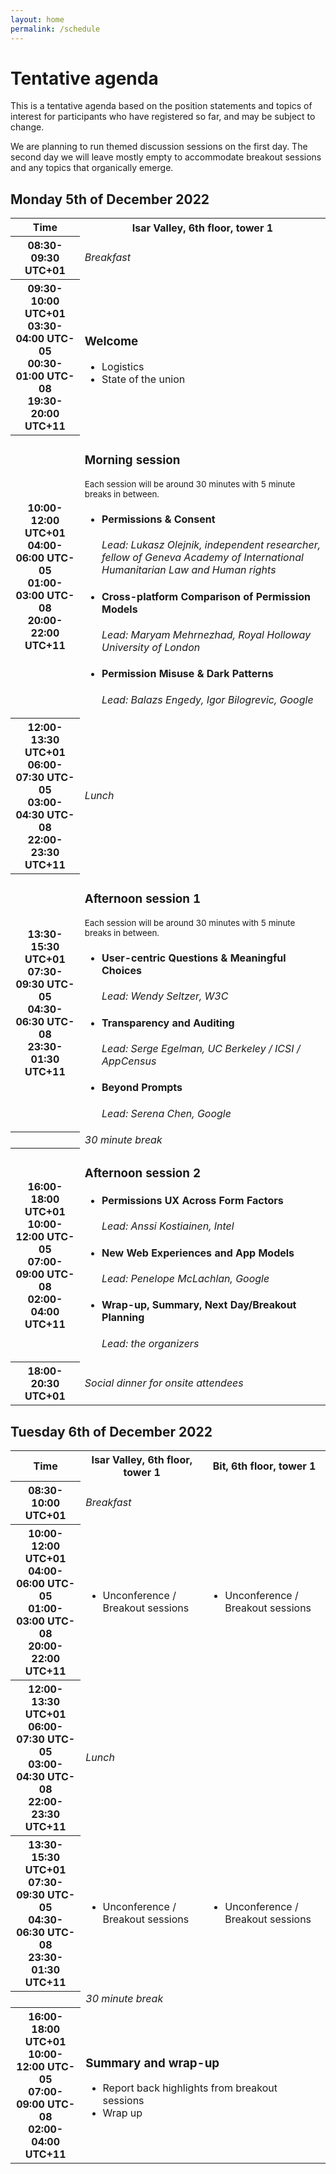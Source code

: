 ```yaml
---
layout: home
permalink: /schedule
---
```


# Tentative agenda

This is a tentative agenda based on the position statements and topics of interest for participants who have registered so far, and may be subject to change.

We are planning to run themed discussion sessions on the first day. The second day we will leave mostly empty to accommodate breakout sessions and any topics that organically emerge.

## Monday 5th of December 2022

<table class="zebra">
    <tr>
        <th>Time</th>
        <th>Isar Valley, 6th floor, tower 1</th>
    </tr>
    <tr>
        <th>
            <strong>08:30-09:30 <wbr>UTC+01</strong>
        </th>
        <td>
            <i>Breakfast</i>
        </td>
    </tr>
    <tr>
        <th>
            <strong>09:30-10:00 UTC+01</strong>
            <span class="hide-mobile">
                <br>
                03:30-04:00 UTC-05<br>
                00:30-01:00 UTC-08<br>
                19:30-20:00 UTC+11<br>
            </span>
        </th>
        <td>
            <h3 class="session-title">Welcome</h3>
            <ul>
                <li>Logistics</li>
                <li>State of the union</li>
            </ul>
        </td>
    </tr>
    <tr>
        <th>
            <strong>10:00-12:00 UTC+01</strong>
            <span class="hide-mobile">
                <br>
                04:00-06:00 UTC-05<br>
                01:00-03:00 UTC-08<br>
                20:00-22:00 UTC+11<br>
            </span>
        </th>
        <td>
            <h3 class="session-title">Morning session</h3>
            <small>Each session will be around 30 minutes with 5 minute breaks in between.</small>
            <ul>
                <li>
                    <h4>Permissions & Consent</h4>
                    <p><i>Lead: Lukasz Olejnik, independent researcher, fellow of Geneva Academy of International Humanitarian Law and Human rights</i></p>
                </li>
                <li>
                    <h4>Cross-platform Comparison of Permission Models</h4>
                    <p><i>Lead: Maryam Mehrnezhad, Royal Holloway University of London</i></p>
                </li>
                <li>
                    <h4>Permission Misuse & Dark Patterns</h4>
                    <p><i>Lead: Balazs Engedy, Igor Bilogrevic, Google</i></p>
                </li>
            </ul>
        </td>
    </tr>
    <tr>
        <th>
            <strong>12:00-13:30 <wbr>UTC+01</strong>
            <span class="hide-mobile">
                <br>
                06:00-07:30 UTC-05<br>
                03:00-04:30 UTC-08<br>
                22:00-23:30 UTC+11<br>
            </span>
        </th>
        <td>
            <i>Lunch</i>
        </td>
    </tr>
    <tr>
        <th>
            <strong>13:30-15:30 UTC+01</strong>
            <span class="hide-mobile">
                <br>
                07:30-09:30 UTC-05<br>
                04:30-06:30 UTC-08<br>
                23:30-01:30 UTC+11<br>
            </span>
        </th>
        <td>
            <h3 class="session-title">Afternoon session 1</h3>
            <small>Each session will be around 30 minutes with 5 minute breaks in between.</small>
            <ul>
                <li>
                    <h4>User-centric Questions & Meaningful Choices</h4>
                    <p><i>Lead: Wendy Seltzer, W3C</i></p>
                </li>
                <li>
                    <h4>Transparency and Auditing</h4>
                    <p><i>Lead: Serge Egelman, UC Berkeley / ICSI / AppCensus</i></p>
                </li>
                <li>
                    <h4>Beyond Prompts</h4>
                    <p><i>Lead: Serena Chen, Google</i></p>
                </li>
            </ul>
        </td>
    </tr>
    <tr>
        <th>
        </th>
        <td>
            <i>30 minute break</i>
        </td>
    </tr>
    <tr>
        <th>
            <strong>16:00-18:00 UTC+01</strong>
            <span class="hide-mobile">
                <br>
                10:00-12:00 UTC-05<br>
                07:00-09:00 UTC-08<br>
                02:00-04:00 UTC+11<br>
            </span>
        </th>
        <td>
            <h3 class="session-title">Afternoon session 2</h3>
            <ul>
                <li>
                    <h4>Permissions UX Across Form Factors</h4>
                    <p><i>Lead: Anssi Kostiainen, Intel</i></p>
                </li>
                <li>
                    <h4>New Web Experiences and App Models</h4>
                    <p><i>Lead: Penelope McLachlan, Google</i></p>
                </li>
                <li>
                    <h4>Wrap-up, Summary, Next Day/Breakout Planning</h4>
                    <p><i>Lead: the organizers</i></p>
                </li>
            </ul>
        </td>
    </tr>
    <tr>
        <th>
            <strong>18:00-20:30 <wbr>UTC+01</strong>
        </th>
        <td>
            <i>Social dinner for onsite attendees</i>
        </td>
    </tr>
</table>


## Tuesday 6th of December 2022

<table class="zebra">
    <tr>
        <th>Time</th>
        <th>Isar Valley, 6th floor, tower 1</th>
        <th>Bit, 6th floor, tower 1</th>
    </tr>
    <tr>
        <th>
            <strong>08:30-10:00 <wbr>UTC+01</strong>
        </th>
        <td colspan="2">
            <i>Breakfast</i>
        </td>
    </tr>
    <tr>
        <th>
            <strong>10:00-12:00 UTC+01</strong>
            <span class="hide-mobile">
                <br>
                04:00-06:00 UTC-05<br>
                01:00-03:00 UTC-08<br>
                20:00-22:00 UTC+11<br>
            </span>
        </th>
        <td>
            <ul>
                <li>Unconference / Breakout sessions</li>
            </ul>
        </td>
        <td>
            <ul>
                <li>Unconference / Breakout sessions</li>
            </ul>
        </td>
    </tr>
    <tr>
        <th>
            <strong>12:00-13:30 <wbr>UTC+01</strong>
            <span class="hide-mobile">
                <br>
                06:00-07:30 UTC-05<br>
                03:00-04:30 UTC-08<br>
                22:00-23:30 UTC+11<br>
            </span>
        </th>
        <td colspan="2">
            <i>Lunch</i>
        </td>
    </tr>
    <tr>
        <th>
            <strong>13:30-15:30 UTC+01</strong>
            <span class="hide-mobile">
                <br>
                07:30-09:30 UTC-05<br>
                04:30-06:30 UTC-08<br>
                23:30-01:30 UTC+11<br>
            </span>
        </th>
        <td>
            <ul>
                <li>Unconference / Breakout sessions</li>
            </ul>
        </td>
        <td>
            <ul>
                <li>Unconference / Breakout sessions</li>
            </ul>
        </td>
    </tr>
    <tr>
        <th>
        </th>
        <td colspan="2">
            <i>30 minute break</i>
        </td>
    </tr>
    <tr>
        <th>
            <strong>16:00-18:00 UTC+01</strong>
            <span class="hide-mobile">
                <br>
                10:00-12:00 UTC-05<br>
                07:00-09:00 UTC-08<br>
                02:00-04:00 UTC+11<br>
            </span>
        </th>
        <td colspan="2">
            <h3 class="session-title">Summary and wrap-up</h3>
            <ul>
                <li>Report back highlights from breakout sessions</li>
                <li>Wrap up</li>
            </ul>
        </td>
    </tr>
</table>
